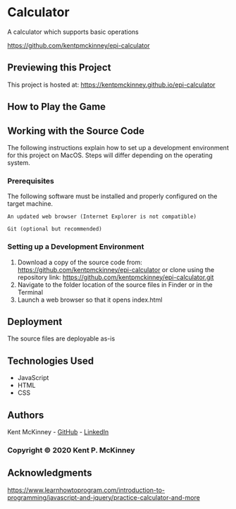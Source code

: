 <!-- Category: Epicodus;HTML/CSS/JS -->
# Calculator

A calculator which supports basic operations

https://github.com/kentpmckinney/epi-calculator

## Previewing this Project

This project is hosted at: https://kentpmckinney.github.io/epi-calculator

## How to Play the Game



## Working with the Source Code

The following instructions explain how to set up a development environment for this project on MacOS. Steps will differ depending on the operating system.

### Prerequisites

The following software must be installed and properly configured on the target machine. 

```
An updated web browser (Internet Explorer is not compatible)
```
```
Git (optional but recommended)
```

### Setting up a Development Environment

1. Download a copy of the source code from: https://github.com/kentpmckinney/epi-calculator
   or clone using the repository link: https://github.com/kentpmckinney/epi-calculator.git
2. Navigate to the folder location of the source files in Finder or in the Terminal
3. Launch a web browser so that it opens index.html

## Deployment

The source files are deployable as-is

## Technologies Used

* JavaScript
* HTML
* CSS

## Authors

Kent McKinney - [GitHub](https://github.com/kentpmckinney) - [LinkedIn](https://www.linkedin.com/in/kentpmckinney/)

### Copyright &copy; 2020 Kent P. McKinney

## Acknowledgments

https://www.learnhowtoprogram.com/introduction-to-programming/javascript-and-jquery/practice-calculator-and-more